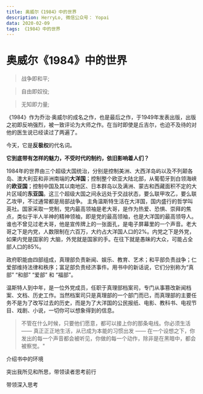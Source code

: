 ```yaml
---
title: 奥威尔《1984》中的世界
description: HerryLo, 微信公众号： Yopai
data: 2020-02-09
tags: 《1984》中的世界
---
```

# 奥威尔《1984》中的世界
>   战争即和平;

>   自由即奴役;

>   无知即力量;

《1984》作为乔治·奥威尔的成名之作，也是最后之作，于1949年发表出版，出版之初即反响强烈，被一致评论为大师之作。在当时即使是丘吉尔，也迫不及待的对他的医生说已经读过了两遍了。

今天，它是**反极权**的代名词。

**它到底带有怎样的魅力，不受时代的制约，依旧影响着人们？**

1984年的世界由三个超级大国统治，分别是控制美洲、大西洋岛屿以及不列颠各岛、澳大利亚和非洲南端的**大洋国**；控制整个欧亚大陆北部，从葡萄牙到白领海峡的**欧亚国**；控制中国及其以南地区、日本群岛以及满洲、蒙古和西藏面积不定的大片区域的**东亚国**。这三个超级大国之间永远处于交战状态，要么联甲攻乙，要么联乙攻甲，不过通常都是局部战争。
主角温斯特生活在大洋国，国内盛行的哲学叫英社。国家采取一党制，党内最高领袖是老大哥，是作为热爱、恐惧、崇拜的焦点，类似于半人半神的精神领袖，即是党的最高领袖，也是大洋国的最高领导人。谁也不曾见过老大哥，他是宣传牌上的一张面孔，是电子屏幕里的一个声音。老大哥之下是内党，人数限制在六百万，大约占大洋国人口的2%。内党之下是外党，如果内党是国家的 大脑，外党就是国家的手。在往下就是愚昧的大众，可能占全部人口的85%。

政府职能由四部组成，真理部负责新闻、娱乐、教育、艺术；和平部负责战争；仁爱部维持法律和秩序；富足部负责经济事件。用书中的新话说，它们分别称为“真部” “和部” “爱部” 和 “福部”。

温斯特人到中年，是一位外党成员，任职于真理部档案司，专门从事篡改新闻档案、文档、历史工作。当然档案司只是真理部的一个部门而已，而真理部的主要任务不是为了改写过去的历史，而是为了大洋国的公民报纸、电影、教科书、电视节目、戏剧、小说，一切你可以想象得到的信息。

> 不管在什么时候，只要他们愿意，都可以接上你的那条电线。你必须生活 —— 真正正正地生活，从已成为本能的习惯出发 —— 在一个设想之下，你发出的每一个声音都会被听见，你做的每一个动作，除非是在黑暗中，都会被察觉。"



介绍书中的环境

突出我所见和所思，带领读者思考前行

带领深入思考

<!-- 是一部反极权的政治讽喻小说，对独裁政治和极权主义，以及人类未来的前途进行了大胆的剖析 -->